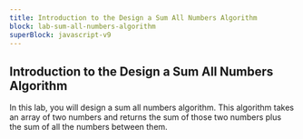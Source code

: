 ```yaml
---
title: Introduction to the Design a Sum All Numbers Algorithm
block: lab-sum-all-numbers-algorithm
superBlock: javascript-v9
---
```


## Introduction to the Design a Sum All Numbers Algorithm

In this lab, you will design a sum all numbers algorithm. This algorithm takes an array of two numbers and returns the sum of those two numbers plus the sum of all the numbers between them.
